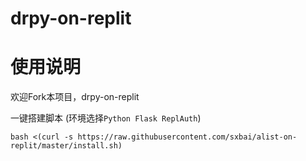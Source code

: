# drpy-on-replit
# 使用说明
欢迎Fork本项目，drpy-on-replit

一键搭建脚本 (环境选择`Python Flask ReplAuth`)
```
bash <(curl -s https://raw.githubusercontent.com/sxbai/alist-on-replit/master/install.sh)
```
